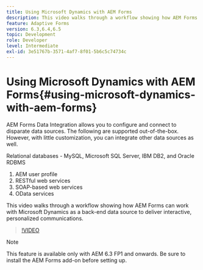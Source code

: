 ```yaml
---
title: Using Microsoft Dynamics with AEM Forms
description: This video walks through a workflow showing how AEM Forms can work with Microsoft Dynamics as a back-end data source to deliver interactive, personalized communications.
feature: Adaptive Forms
version: 6.3,6.4,6.5
topic: Development
role: Developer
level: Intermediate
exl-id: 3e51767b-3571-4af7-8f01-5b6c5c74734c
---
```

# Using Microsoft Dynamics with AEM Forms{#using-microsoft-dynamics-with-aem-forms}

AEM Forms Data Integration allows you to configure and connect to disparate data sources. The following are supported out-of-the-box. However, with little customization, you can integrate other data sources as well.

Relational databases - MySQL, Microsoft SQL Server, IBM DB2, and Oracle RDBMS
1. AEM user profile
1. RESTful web services
1. SOAP-based web services
1. OData services

This video walks through a workflow showing how AEM Forms can work with Microsoft Dynamics as a back-end data source to deliver interactive, personalized communications.

>[!VIDEO](https://video.tv.adobe.com/v/20971?quality=9&learn=on)

>[!NOTE]
>
>This feature is available only with AEM 6.3 FP1 and onwards. Be sure to install the AEM Forms add-on before setting up.
